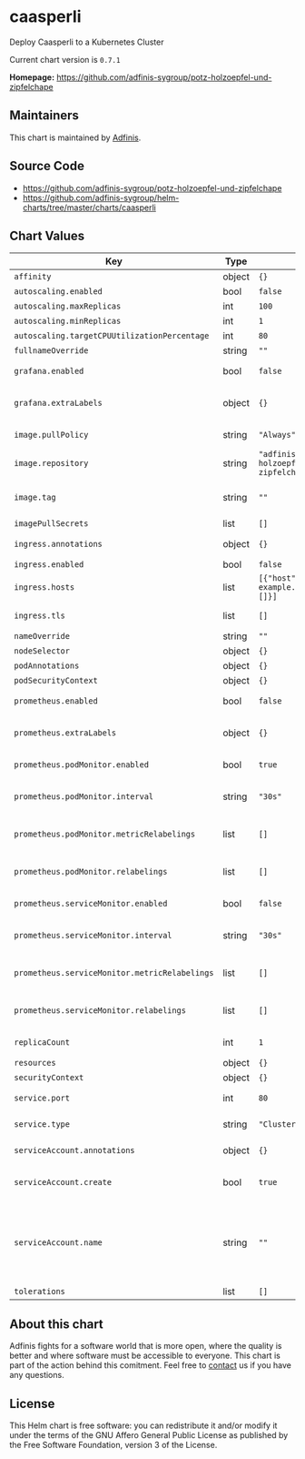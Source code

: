 caasperli
=========
Deploy Caasperli to a Kubernetes Cluster

Current chart version is `0.7.1`


**Homepage:** <https://github.com/adfinis-sygroup/potz-holzoepfel-und-zipfelchape>


## Maintainers
This chart is maintained by [Adfinis](https://adfinis.com/?pk_campaign=github&pk_kwd=helm-charts).


## Source Code

* <https://github.com/adfinis-sygroup/potz-holzoepfel-und-zipfelchape>
* <https://github.com/adfinis-sygroup/helm-charts/tree/master/charts/caasperli>


## Chart Values


| Key | Type | Default | Description |
|-----|------|---------|-------------|
| `affinity` | object | `{}` |  |
| `autoscaling.enabled` | bool | `false` |  |
| `autoscaling.maxReplicas` | int | `100` |  |
| `autoscaling.minReplicas` | int | `1` |  |
| `autoscaling.targetCPUUtilizationPercentage` | int | `80` |  |
| `fullnameOverride` | string | `""` |  |
| `grafana.enabled` | bool | `false` | Enable Grafana Dashboards |
| `grafana.extraLabels` | object | `{}` | Labels to add to all Grafana integration resources |
| `image.pullPolicy` | string | `"Always"` | When to pull the container image |
| `image.repository` | string | `"adfinissygroup/potz-holzoepfel-und-zipfelchape"` | Container image to deploy |
| `image.tag` | string | `""` | Overrides the image tag whose default is the chart version. |
| `imagePullSecrets` | list | `[]` |  |
| `ingress.annotations` | object | `{}` | Annotations to add to the ingress resource |
| `ingress.enabled` | bool | `false` | Enable ingress |
| `ingress.hosts` | list | `[{"host":"chart-example.local","paths":[]}]` | List of hosts to expose via ingress |
| `ingress.tls` | list | `[]` | TLS configuration for ingress |
| `nameOverride` | string | `""` |  |
| `nodeSelector` | object | `{}` |  |
| `podAnnotations` | object | `{}` |  |
| `podSecurityContext` | object | `{}` | [PodSecurityContext](https://kubernetes.io/docs/reference/generated/kubernetes-api/v1.18/#podsecuritycontext-v1-core) |
| `prometheus.enabled` | bool | `false` | Enable Prometheus integration |
| `prometheus.extraLabels` | object | `{}` | Labels to add to all Prometheus integration resources |
| `prometheus.podMonitor.enabled` | bool | `true` | Enable creation of a PodMonitor CRD |
| `prometheus.podMonitor.interval` | string | `"30s"` | Interval at which metrics should be scraped |
| `prometheus.podMonitor.metricRelabelings` | list | `[]` | MetricRelabelConfigs to apply to samples before ingestion |
| `prometheus.podMonitor.relabelings` | list | `[]` | RelabelConfigs to apply to samples before scraping |
| `prometheus.serviceMonitor.enabled` | bool | `false` | Enable creation of a ServiceMonitor CRD |
| `prometheus.serviceMonitor.interval` | string | `"30s"` | Interval at which metrics should be scraped |
| `prometheus.serviceMonitor.metricRelabelings` | list | `[]` | MetricRelabelConfigs to apply to samples before ingestion |
| `prometheus.serviceMonitor.relabelings` | list | `[]` | RelabelConfigs to apply to samples before scraping |
| `replicaCount` | int | `1` | How many caasperlis to deploy |
| `resources` | object | `{}` |  |
| `securityContext` | object | `{}` | [SecurityContext](https://kubernetes.io/docs/reference/generated/kubernetes-api/v1.18/#securitycontext-v1-core) |
| `service.port` | int | `80` | Port the service will expose |
| `service.type` | string | `"ClusterIP"` | Type of the service to create |
| `serviceAccount.annotations` | object | `{}` | Annotations to add to the service account |
| `serviceAccount.create` | bool | `true` | Specifies whether a service account should be created |
| `serviceAccount.name` | string | `""` | The name of the service account to use. If not set and create is true, a name is generated using the fullname template |
| `tolerations` | list | `[]` |  |

## About this chart

Adfinis fights for a software world that is more open, where the quality is
better and where software must be accessible to everyone. This chart
is part of the action behind this comitment. Feel free to
[contact](https://adfinis.com/kontakt/?pk_campaign=github&pk_kwd=helm-charts)
us if you have any questions.

## License

This Helm chart is free software: you can redistribute it and/or modify it under the terms
of the GNU Affero General Public License as published by the Free Software Foundation,
version 3 of the License.
